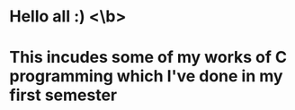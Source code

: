 # Hello all :) <\b>
# This incudes some of my works of C programming which I've done in my first semester 
